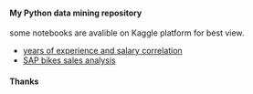 #### My Python data mining repository


some notebooks are avalible on Kaggle platform for best view.

- [years of experience and salary correlation](https://www.kaggle.com/yasinnaal/years-of-experience-and-salary-correlation)
- [SAP bikes sales analysis](https://github.com/yasinnaal/Python-Data-Mining/tree/main/sap_bikes_store_sales_analysis)


#### Thanks
